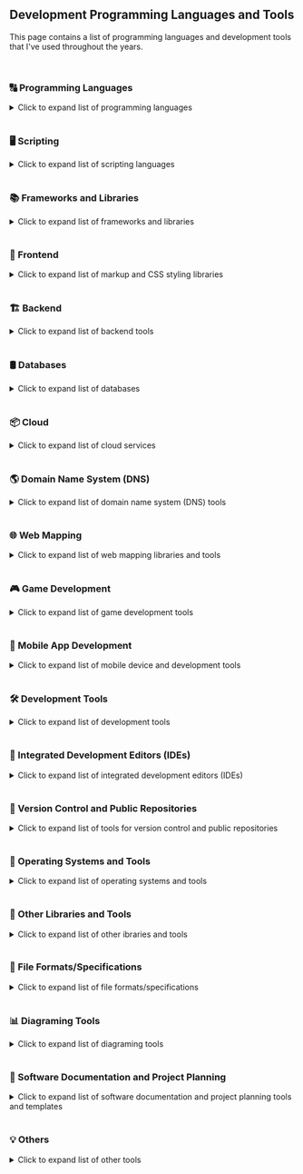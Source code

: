 ## Development Programming Languages and Tools

This page contains a list of programming languages and development tools that I've used throughout the years.

<br>

### 🔠 Programming Languages
<details>
<summary>Click to expand list of programming languages</summary>
<code><a href="https://developer.mozilla.org/en-US/docs/Web/JavaScript"><img height="30" alt="Javascript" title="Javascript" src="icons/javascript.svg"/></a><sub><b>JavaScript</b></sub></code>&nbsp;
<code><a href="https://www.typescriptlang.org/"><img height="30" alt="TypeScript" title="TypeScript" src="icons/typescript.svg"/></a><sub><b>TypeScript</b></sub></code>&nbsp;
<code><a href="https://get.webgl.org/"><img height="30" alt="WebGL" title="WebGL" src="icons/webgl.svg"></a><sub><b>WebGL</b></sub></code>&nbsp;
<code><a href="https://www.java.com/en/"><img height="30" alt="Java" title="Java" src="icons/java.svg"/></a><sub><b>Java</b></sub></code>&nbsp;
<code><a href="https://www.php.net/"><img height="30" alt="PHP" title="PHP" src="icons/php.svg"/></a><sub><b>PHP</b></sub></code>&nbsp;
<code><a href="https://en.wikipedia.org/wiki/C_(programming_language)"><img height="30" alt="C" title="C" src="icons/c.svg"></a><sub><b>C</b></sub></code>&nbsp;
<code><a href="https://en.wikipedia.org/wiki/C%2B%2B"><img height="30" alt="C++" title="C++" src="icons/cpp.svg"></a><sub><b>C++</b></sub></code>&nbsp;
<code><a href="https://learn.microsoft.com/en-us/visualstudio/get-started/csharp/?view=vs-2022"><img height="30" alt="C#" title="C#" src="icons/c-sharp.svg"/></a><sub><b>C#</b></sub></code>&nbsp;
<code><a href="https://www.r-project.org/"><img height="30" alt="R" title="R" src="icons/r.svg"></a><sub><b>R</b></sub></code>&nbsp;
<code><a href="https://learn.microsoft.com/en-us/previous-versions/visualstudio/visual-basic-6/visual-basic-6.0-documentation"><img height="30" alt="Visual Basic 6" title="Visual Basic 6" src="icons/visual-basic.svg"/></a><sub><b>Visual Basic 6</b></sub></code>
</details><br>

### 🖥️ Scripting

<details>
<summary>Click to expand list of scripting languages</summary>
<code><a href="https://en.wikipedia.org/wiki/Bash_(Unix_shell)"><img height="30" alt="Bash scripts" title="Bash scripts" src="icons/bash.svg"></a><sub><b>Bash Scripts</b></sub></code>&nbsp;
<code><a href="https://en.wikipedia.org/wiki/Batch_file"><img height="30" alt="Batch scripts" title="Batch scripts" src="icons/windowsterminal.svg"></a><sub><b>Batch Scripts</b></sub></code>&nbsp;
</details><br>

### 📚 Frameworks and Libraries

<details>
<summary>Click to expand list of frameworks and libraries</summary>
<code><a href="https://reactjs.org/docs/create-a-new-react-app.html"><img height="30" alt="React" title="React" src="icons/react-original.svg"/></a><sub><b>React</b></sub></code>&nbsp;
<code><a href="https://redux-toolkit.js.org/"><img height="30" alt="Redux" title="Redux" src="icons/redux.svg"/></a><sub><b>Redux</b></sub></code>&nbsp;
<code><a href="https://nextjs.org/"><img height="30" alt="NextJS" title="NextJS" src="icons/nextjs.svg"/></a><sub><b>NextJS</b></sub></code>&nbsp;
<code><a href="https://vuejs.org/"><img height="30" alt="VueJS" title="VueJS" src="icons/vue.svg"/></a><sub><b>Vue</b></sub></code>&nbsp;
<code><a href="https://jestjs.io/"><img height="30" alt="Jest" title="Jest" src="icons/jest.svg"/></a><sub><b>Jest</b></sub></code>&nbsp;
<code><a href="https://codeigniter.com/"><img height="30" alt="Codeigniter" title="Codeigniter" src="icons/codeigniter.svg"/></a><sub><b>CodeIgniter</b></sub></code>&nbsp;
<code><a href="https://laravel.com/"><img height="30" alt="Laravel" title="Laravel" src="icons/laravel.svg"/></a><sub><b>Laravel</b></sub></code>&nbsp;
<code><a href="https://threejs.org/"><img height="30" alt="ThreeJS" title="ThreeJS" src="icons/threejs.svg"/></a><sub><b>ThreeJS</b></sub></code>&nbsp;
<code><a href="https://jquery.com/"><img height="30" alt="JQuery" title="JQuery" src="icons/jquery.svg"/></a><sub><b>jQuery</b></sub></code>&nbsp;
<code><a href="https://axios-http.com/"><img height="30" alt="Axios" title="Axios" src="icons/axios.svg"/></a><sub><b>Axios</b></sub></code>&nbsp;
</details><br>

### 🎨 Frontend

<details>
<summary>Click to expand list of markup and CSS styling libraries</summary>
<code><a href="https://en.wikipedia.org/wiki/HTML5"><img height="30" width="34" alt="HTML5" title="HTML5" src="icons/html5.svg"></a><sub><b>HTML5</b></sub></code>&nbsp;
<code><a href="https://en.wikipedia.org/wiki/CSS"><img height="30" alt="CSS3" title="CSS3" src="icons/css.svg"></a><sub><b>CSS3</b></sub></code>&nbsp;
<code><a href="https://getbootstrap.com/"><img height="30" alt="Bootstrap" title="Bootstrap" src="icons/bootstrap.svg"/></a><sub><b>Bootstrap</b></sub></code>&nbsp;
<code><a href="https://mui.com/material-ui/"><img height="30" alt="Material UI" title="Material UI" src="icons/material-ui.svg"/></a><sub><b>Material UI</b></sub></code>&nbsp;
<code><a href="https://tailwindcss.com/"><img height="30" alt="Tailwind CSS" title="Tailwind CSS" src="icons/tailwind-css.svg"/></a><sub><b>Tailwind CSS</b></sub></code>&nbsp;
</details><br>

### 🏗️ Backend

<details>
<summary>Click to expand list of backend tools</summary>
<code><a href="https://nodejs.org/en/"><img height="30" alt="NodeJS" title="NodeJS" src="icons/nodejs2.svg"/></a><sub><b>Node</b></sub></code>&nbsp;
<code><a href="https://expressjs.com/"><img height="30" alt="ExpressJS" title="ExpressJS" src="icons/express.svg"/></a><sub><b>Express</b></sub></code>&nbsp;
<code><a href="https://www.nginx.com/"><img height="30" alt="Nginx" title="Nginx" src="icons/nginx.svg"/></a><sub><b>Nginx</b></sub></code>&nbsp;
<code><a href="https://pm2.io/"><img height="20" alt="PM2" title="PM2" src="icons/pm2.svg"/></a><sub><b>PM2</b></sub></code>&nbsp;
<code><a href="https://www.apachefriends.org/"><img height="30" alt="XAMPP" title="XAMPP" src="icons/xampp.svg"/></a><sub><b>Xampp</b></sub></code>&nbsp;
<code><a href="https://httpd.apache.org/"><img height="30" alt="Apache" title="Apache" src="icons/apache.svg"/></a><sub><b>Apache</b></sub></code>&nbsp;
<code><a href="https://geoserver.org/"><img height="30" alt="Geoserver" title="Geoserver" src="icons/geoserver.svg"/></a><sub><b>GeoServer</b></sub></code>&nbsp;
<code><a href="https://nodemon.io/"><img height="30" alt="Nodemon" title="Nodemon" src="icons/nodemon.svg"/></a><sub><b>Nodemon</b></sub></code>&nbsp;
</details><br>

### 🛢️ Databases

<details>
<summary>Click to expand list of databases</summary>
<code><a href="https://www.mongodb.com/"><img height="30" alt="MongoDB" title="MongoDB" src="icons/mongodb.svg"/></a><sub><b>MongoDB</b></sub></code>&nbsp;
<code><a href="https://www.postgresql.org/"><img height="30" alt="PostgreSQL" title="PostgreSQL" src="icons/postgresql.svg"/></a><sub><b>PostgreSQL</b></sub></code>&nbsp;
<code><a href="https://www.mysql.com/"><img height="30" alt="MySQL" title="MySQL" src="icons/mysql.svg"/></a><sub><b>MySQL</b></sub></code>&nbsp;
<code><a href="https://www.sqlite.org/index.html"><img height="30" alt="SQLite" title="SQLite" src="icons/sqlite.svg"/></a><sub><b>SQLite</b></sub></code>&nbsp;
</details><br>

### 📦 Cloud

<details>
<summary>Click to expand list of cloud services</summary>
<code><a href="https://firebase.google.com/"><img height="30" alt="Firebase" title="Firebase" src="icons/firebase.svg"/></a><sub><b>Firebase</b></sub></code>&nbsp;
<code><a href="https://aws.amazon.com/"><img height="30" alt="Amazon Web Services" title="Amazon Web Services" src="icons/aws.svg"/></a><sub><b>Amazon Web Services</b></sub></code>&nbsp;
<code><a href="https://www.heroku.com/"><img height="30" alt="Heroku" title="Heroku" src="icons/heroku.svg"/></a><sub><b>Heroku</b></sub></code>&nbsp;
<code><a href="https://vercel.com/"><img height="30" alt="Vercel" title="Vercel" src="icons/vercel.png"/></a><sub><b>Vercel</b></sub></code>&nbsp;
<code><a href="https://render.com/"><img height="30" alt="Render" title="Render" src="icons/render.svg"/></a><sub><b>Render</b></sub></code>&nbsp;
<code><a href="https://azure.microsoft.com/en-us"><img height="30" alt="Microsoft Azure" title="Microsoft Azure" src="icons/microsoft-azure.svg"/></a><sub><b>Microsoft Azure</b></sub></code>&nbsp;
<code><a href="https://www.mongodb.com/"><img height="30" alt="MongoDB Atlas" title="MongoDB Atlas" src="icons/mongodb-atlas.svg"/></a><sub><b>MongoDB Atlas</b></sub></code>&nbsp;
<code><a href="https://stripe.com/"><img height="20" alt="Stripe" title="Stripe" src="icons/stripe.svg"/></a><sub><b>Stripe</b></sub></code>&nbsp;
</details><br>

### 🌎 Domain Name System (DNS)

<details>
<summary>Click to expand list of domain name system (DNS) tools</summary>
<code><a href="https://aws.amazon.com/route53/"><img height="30" alt="AWS Route 53" title="AWS Route 53" src="icons/aws-route53.svg"/></a><sub><b>AWS Route 53</b></sub></code>&nbsp;
<code><a href="https://letsencrypt.org/"><img height="30" alt="Let's Encrypt" title="Let's Encrypt" src="icons/lets-encrypt.svg"/></a><sub><b>Let's Encrypt</b></sub></code>&nbsp;
</details><br>

### 🌐 Web Mapping

<details>
<summary>Click to expand list of web mapping libraries and tools</summary>
<code><a href="https://leafletjs.com/"><img height="30" alt="Leaflet" title="Leaflet" src="icons/leaflet.svg"/></a><sub><b>LeafletJS</b></sub></code>&nbsp;
<code><a href="https://www.mapbox.com/"><img height="30" alt="MapBox" title="MapBox" src="icons/mapbox.svg"/></a><sub><b>MapBox</b></sub></code>&nbsp;
<code><a href="https://qgis.org/en/site/"><img height="30" alt="QGIS" title="QGIS" src="icons/qgis.svg"/></a><sub><b>QGIS</b></sub></code>&nbsp;
</details><br>

### 🎮 Game Development

<details>
<summary>Click to expand list of game development tools</summary>
<code><a href="https://en.wikipedia.org/wiki/C%2B%2B"><img height="30" alt="C++" title="C++" src="icons/cpp.svg"></a><sub><b>C++</b></sub></code>&nbsp;
<code><a href="https://developer.mozilla.org/en-US/docs/Web/JavaScript"><img height="30" alt="Javascript" title="Javascript" src="icons/javascript.svg"/></a><sub><b>JavaScript</b></sub></code>&nbsp;
<code><a href="https://en.wikipedia.org/wiki/HTML5"><img height="30" width="34" alt="HTML5" title="HTML5" src="icons/html5.svg"></a><sub><b>HTML5</b></sub></code>&nbsp;
<code><a href="https://get.webgl.org/"><img height="30" alt="WebGL" title="WebGL" src="icons/webgl.svg"></a><sub><b>WebGL</b></sub></code>&nbsp;
<code><a href="https://unity.com/"><img height="30" alt="Unity3D" title="Unity3D" src="icons/unity3d.svg"/></a><sub><b>Unity3D</b></sub></code>&nbsp;
<code><a href="https://gamemaker.io/"><img height="30" alt="GameMaker (GM 7-8)" title="GameMaker (GM 7-8)" src="icons/gamemaker.svg"/></a><sub><b>GameMaker</b></sub></code>&nbsp;
</details><br>

### 📱 Mobile App Development

<details>
<summary>Click to expand list of mobile device and development tools</summary>
<code><a href="https://www.android.com/"><img height="30" alt="Android" title="Android" src="icons/android.svg"/></a><sub><b>Android</b></sub></code>&nbsp;
<code><a href="https://developer.android.com/"><img height="30" alt="Android Studio" title="Android Studio" src="icons/android-studio.svg"/></a><sub><b>Android Studio</b></sub></code>&nbsp;
<code><a href="https://www.java.com/en/"><img height="30" alt="Java" title="Java" src="icons/java.svg"/></a><sub><b>Java</b></sub></code>&nbsp;
</details><br>

### 🛠️ Development Tools

<details>
<summary>Click to expand list of development tools</summary>
<code><a href="https://eslint.org/"><img height="30" alt="ESLint" title="ESLint" src="icons/eslint.svg"/></a><sub><b>ESLint</b></sub></code>&nbsp;
<code><a href="https://webpack.js.org/"><img height="30" alt="Webpack" title="Webpack" src="icons/webpack.svg"/></a><sub><b>Webpack</b></sub></code>&nbsp;
</details><br>

### 📝 Integrated Development Editors (IDEs)

<details>
<summary>Click to expand list of integrated development editors (IDEs)</summary>
<code><a href="https://code.visualstudio.com/"><img height="30" alt="Visual Studio Code" title="Visual Studio Code" src="icons/vscode.svg"/></a><sub><b>VSCode/Cursor</b></sub></code>&nbsp;
<code><a href="https://www.svgrepo.com/vectors/microsoft/multicolor/"><img height="30" alt="Microsoft Visual Studio" title="Microsoft Visual Studio" src="icons/microsoft-visual-studio.svg"/></a><sub><b>Microsoft Visual Studio</b></sub></code>&nbsp;
</details><br>

### 📂 Version Control and Public Repositories

<details>
<summary>Click to expand list of tools for version control and public repositories</summary>
<code><a href="https://git-scm.com/"><img height="30" alt="Git" title="Git" src="icons/git-original.svg"/></a><sub><b>Git</b></sub></code>&nbsp;
<code><a href="https://tortoisesvn.net/"><img height="30" alt="Tortoise SVN" title="Tortoise SVN" src="icons/tortoise-svn.svg"/></a><sub><b>Tortoise SVN</b></sub></code>&nbsp;
<code><a href="https://github.com/"><img height="30" alt="Github" title="Github" src="icons/github.svg"/></a><sub><b>GitHub</b></sub></code>&nbsp;
<code><a href="https://github.com/features/actions"><img height="30" alt="Github Actions" title="Github Actions" src="icons/gh-actions.svg"/></a><sub><b>GitHub Actions</b></sub></code>&nbsp;
<code><a href="https://about.gitlab.com/"><img height="30" alt="Gitlab" title="Gitlab" src="icons/gitlab.svg"/></a><sub><b>GitLab</b></sub></code>&nbsp;
<code><a href="https://bitbucket.org/"><img height="30" alt="BitBucket" title="BitBucket" src="icons/bitbucket.svg"/></a><sub><b>BitBucket</b></sub></code>&nbsp;
<code><a href="https://www.npmjs.com/"><img height="30" alt="NPM Registry" title="NPM Registry" src="icons/npm-registry.svg"/></a><sub><b>NPM Registry</b></sub></code>&nbsp;
</details><br>

### 💾 Operating Systems and Tools

<details>
<summary>Click to expand list of operating systems and tools</summary>
<code><a href="https://www.microsoft.com/en-ph/"><img height="30" alt="Windows" title="Windows" src="icons/windows.svg"/></a><sub><b>Windows</b></sub></code>&nbsp;
<code><a href="https://ubuntu.com/"><img height="30" alt="Ubuntu" title="Ubuntu" src="icons/ubuntu.svg"/></a><sub><b>Ubuntu</b></sub></code>&nbsp;
<code><a href="https://www.virtualbox.org/"><img height="30" alt="Oracle Virtual Box" title="Oracle Virtual Box" src="icons/virtualbox.svg"/></a><sub><b>Virtual Box</b></sub></code>&nbsp;
<code><a href="https://www.docker.com/"><img height="30" alt="Docker" title="Docker" src="icons/docker.svg"/></a><sub><b>Docker</b></sub></code>&nbsp;
</details><br>

### 🧰 Other Libraries and Tools

<details>
<summary>Click to expand list of other ibraries and tools</summary>
<code><a href="https://www.electronjs.org/"><img height="30" alt="Electron" title="Electron" src="icons/electron.svg"/></a><sub><b>Electron</b></sub></code>&nbsp;
<code><a href="https://sequelize.org/"><img height="30" alt="Sequelize" title="Sequelize" src="icons/sequelize.svg"/></a><sub><b>Sequelize</b></sub></code>&nbsp;
<code><a href="https://filezilla-project.org/"><img height="30" alt="FileZilla" title="FileZilla" src="icons/filezilla.svg"/></a><sub><b>FileZilla</b></sub></code>&nbsp;
</details><br>

### 📄 File Formats/Specifications

<details>
<summary>Click to expand list of file formats/specifications</summary>
<code><a href="https://spec.openapis.org/oas/latest.html"><img height="30" alt="OpenAPI" title="OpenAPI" src="icons/openapi.svg"/></a><sub><b>OpenAPI</b></sub></code>&nbsp;
<code><a href="https://www.json.org/json-en.html"><img height="30" alt="JSON" title="JSON" src="icons/json.svg"/></a><sub><b>JSON</b></sub></code>&nbsp;
<code><a href="https://en.wikipedia.org/wiki/GeoJSON"><img height="30" title="GeoJSON" alt="GeoJSON" src="icons/geojson.svg"/></a><sub><b>GeoJSON</b></sub></code>&nbsp;
<code><a href="https://en.wikipedia.org/wiki/Shapefile"><img height="30" title="Shapefile" alt="Shapefile" src="icons/shapefile.svg"/></a><sub><b>Shapefile</b></sub></code>&nbsp;
</details><br>

### 📊 Diagraming Tools

<details>
<summary>Click to expand list of diagraming tools</summary>
<code><a href="https://app.diagrams.net/"><img height="30" alt="Draw IO" title="Draw IO" src="icons/drawio.svg"/></a><sub><b>Draw IO</b></sub></code>&nbsp;
<code><a href="https://excalidraw.com/"><img height="30" alt="Excalidraw" title="Excalidraw" src="icons/excalidraw.svg"/></a><sub><b>Excalidraw</b></sub></code>&nbsp;
<code><a href="https://sourceforge.net/projects/dia-installer/"><img height="30" alt="Dia" title="Dia" src="icons/dia.svg"/></a><sub><b>Dia</b></sub></code>
</details><br>

### 📐 Software Documentation and Project Planning

<details>
<summary>Click to expand list of software documentation and project planning tools and templates</summary>
<code><a href="https://www.readysetpro.com/"><img height="30" alt="Ready Set" title="Ready Set" src="icons/planning.svg"/></a><sub><b>Ready Set</b></sub></code> <sub><i>(Used in conjunction with other modern software development planning and documentation templates)</i></sub>
</details><br>

### 💡 Others

<details>
<summary>Click to expand list of other tools</summary>
<code><a href="https://www.adobe.com/ph_en/products/photoshop.html"><img height="30" alt="Adobe Photoshop" title="Adobe Photoshop" src="icons/adobe-photoshop.svg"/></a><sub><b>Adobe Photoshop</b></sub></code>&nbsp;
<code><a href="https://www.adobe.com/ph_en/products/aftereffects.html"><img height="30" alt="Adobe After Effects" title="Adobe After Effects" src="icons/adobe-ae.svg"/></a><sub><b>Adobe After Effects</b></sub></code>&nbsp;
<code><a href="https://asean.autodesk.com/products/3ds-max/overview?term=1-YEAR&tab=subscription"><img height="30" title="3DS Max" alt="3DS Max" src="icons/3dsmax.svg"/></a><sub><b>3DS Max</b></sub></code>&nbsp;
</details><br>